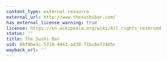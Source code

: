 ```yaml
---
content_type: external-resource
external_url: http://www.thesushibar.com/
has_external_license_warning: true
license: https://en.wikipedia.org/wiki/All_rights_reserved
status: ''
title: The Sushi Bar
uid: 88f9be1c-5718-4043-a430-71bc6e72405c
wayback_url: ''
---
```

